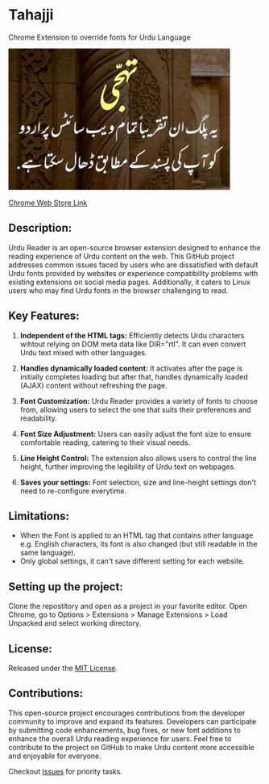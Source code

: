 # Tahajji
Chrome Extension to override fonts for Urdu Language

![imagename](https://github.com/simptive/tahajji/blob/master/images/small_promo.png)

[Chrome Web Store Link](https://chrome.google.com/webstore/detail/tahajji-urdu-reader/bknnphpbomfgdlmpgmnjhmbakpohppee)

## Description:

Urdu Reader is an open-source browser extension designed to enhance the reading experience of Urdu content on the web. This GitHub project addresses common issues faced by users who are dissatisfied with default Urdu fonts provided by websites or experience compatibility problems with existing extensions on social media pages. Additionally, it caters to Linux users who may find Urdu fonts in the browser challenging to read.

## Key Features:

1. **Independent of the HTML tags:** Efficiently detects Urdu characters wihtout relying on DOM meta data like DIR="rtl". It can even convert Urdu text mixed with other languages.

2. **Handles dynamically loaded content:** It activates after the page is initially completes loading but after that, handles dynamically loaded (AJAX) content without refreshing the page.

3. **Font Customization:** Urdu Reader provides a variety of fonts to choose from, allowing users to select the one that suits their preferences and readability.

4. **Font Size Adjustment:** Users can easily adjust the font size to ensure comfortable reading, catering to their visual needs.

5. **Line Height Control:** The extension also allows users to control the line height, further improving the legibility of Urdu text on webpages.

6. **Saves your settings:** Font selection, size and line-height settings don't need to re-configure everytime.

## Limitations:

* When the Font is applied to an HTML tag that contains other language e.g. English characters, its font is also changed (but still readable in the same language).
* Only global settings, it can't save different setting for each website.

## Setting up the project:

Clone the repostitory and open as a project in your favorite editor. Open Chrome, go to Options > Extensions > Manage Extensions > Load Unpacked and select working directory.

## License:

Released under the [MIT License](https://opensource.org/license/mit/).

## Contributions:

This open-source project encourages contributions from the developer community to improve and expand its features. Developers can participate by submitting code enhancements, bug fixes, or new font additions to enhance the overall Urdu reading experience for users. Feel free to contribute to the project on GitHub to make Urdu content more accessible and enjoyable for everyone.

Checkout [Issues](https://github.com/simptive/tahajji/issues) for priority tasks.

